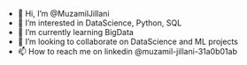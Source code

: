 - 👋 Hi, I’m @MuzamilJillani
- 👀 I’m interested in DataScience, Python, SQL 
- 🌱 I’m currently learning BigData
- 💞️ I’m looking to collaborate on DataScience and ML projects
- 📫 How to reach me on linkedin @muzamil-jillani-31a0b01ab

<!---
MuzamilJillani/MuzamilJillani is a ✨ special ✨ repository because its `README.md` (this file) appears on your GitHub profile.
You can click the Preview link to take a look at your changes.
--->
